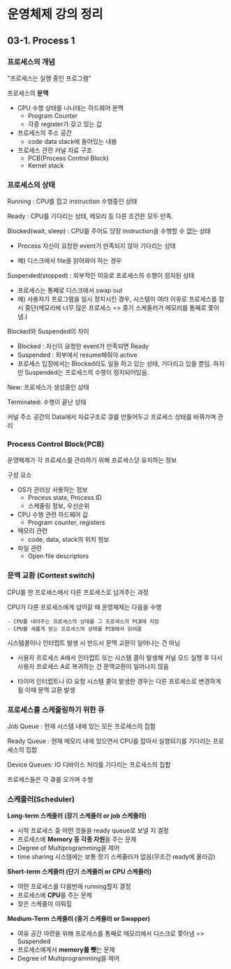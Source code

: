 # 운영체제 강의 정리

## 03-1. Process 1

### 프로세스의 개념

"프로세스는 실행 중인 프로그램"

프로세스의 **문맥**

- CPU 수행 상태를 나나태는 하드웨어 문맥
  - Program Counter
  - 각종 register가 갖고 있는 값
- 프로세스의 주소 공간
  - code data stack에 들어있는 내용
- 프로세스 관련 커널 자료 구조
  - PCB(Process Control Block)
  - Kernel stack

### 프로세스의 상태

Running : CPU를 잡고 instruction 수행중인 상태

Ready : CPU를 기다리는 상태, 메모리 등 다른 조건은 모두 만족.

Blocked(wait, sleep) : CPU를 주어도 당장 instruction을 수행할 수 없는 상태

 - Process 자신이 요청한 event가 만족되지 않아 기다리는 상태

- 예) 디스크에서 file을 읽어와야 하는 경우

Suspended(stopped) : 외부적인 이유로 프로세스의 수행이 정지된 상태

- 프로세스는 통째로 디스크에서 swap out
- 예) 사용자가 프로그램을 일시 정지시킨 경우, 시스템이 여러  이유로 프로세스를 잠시 중단(메모리에 너무 많은 프로세스 => 중기 스케줄러가 메모리를 통째로 쫓아냄.)

Blocked와 Suspended의 차이

- Blocked : 자신이 요청한 event가 만족되면 Ready
- Suspended : 외부에서 resume해줘야 active
- 프로세스 입장에서는  Blocked라도 일을 하고 있는 상태, 기다리고 있을 뿐임. 하지만 Suspended는 프로세스의 수행이 정지되어있음.

New: 프로세스가 생성중인 상태

Terminated: 수행이 끝난 상태



커널 주소 공간의 Data에서 자료구조로 큐를 만들어두고 프로세스 상태를 바꿔가며 관리



### Process Control Block(PCB)

운영체제가 각 프로세스를 관리하기 위해 프로세스당 유지하는 정보

구성 요소

- OS가 관리상 사용하는 정보
  - Process state, Process ID
  - 스케줄링 정보, 우선순위
- CPU 수행 관련 하드웨어 값
  - Program counter, registers
- 메모리 관련
  - code, data, stack의 위치 정보
- 파일 관련
  -  Open file descriptors

### 문맥 교환 (Context switch)

CPU를 한 프로세스에서 다른 프로세스로 넘겨주는 과정

CPU가 다른 프로세스에게 넘어갈 때 운영체제는 다음을 수행

	- CPU를 내어주는 프로세스의 상태를 그 프로세스의 PCB에 저장
	- CPU를 새롭게 얻는 프로세스의 상태를 PCB에서 읽어옴



시스템콜이나 인터럽트 발생 시 반드시 문맥 교환이 일어나는 건 아님

- 사용자 프로세스 A에서 인터럽트 또는 시스템 콜이 발생해 커널 모드 실행 후 다시 사용자 프로세스 A로 복귀하는 건 문맥교환이 일어나지 않음

- 타이머 인터럽트나 IO 요청 시스템 콜이 발생한 경우는 다른 프로세스로 변경하게 됨 이때 문맥 교환 발생

### 프로세스를 스케줄링하기 위한 큐

Job Queue : 현재 시스템 내에 있는 모든 프로세스의 집합

Ready Queue : 현재 메모리 내에 있으면서 CPU를 잡아서 실행되기를 기다리는 프로세스의 집합

Device Queues: IO 디바이스 처리를 기다리는 프로세스의 집합

프로세스들은 각 큐를 오가며 수행

### 스케줄러(Scheduler)

**Long-term 스케줄러 (장기 스케줄러 or job 스케줄러)**

- 시작 프로세스 중 어떤 것들을 ready queue로 보낼 지 결정
- 프로세스에 **Memory 등 각종 자원**을 주는 문제
- Degree of Multiprogramming을 제어
- time sharing 시스템에는 보통 장기 스케줄러가 없음(무조건 ready에 올라감)

**Short-term 스케줄러 (단기 스케줄러 or CPU 스케줄러)**

- 어떤 프로세스를 다음번에 running할지 결정
- 프로세스에 **CPU**를 주는 문제
- 잦은 스케줄이 이뤄짐

**Medium-Term 스케줄러 (중기 스케줄러 or Swapper)**

- 여유 공간 마련을 위해 프로세스를 통째로 메모리에서 디스크로 쫓아냄 => Suspended
- 프로세스에게서 **memory를 뺏**는 문제
- Degree of Multiprogramming을 제어